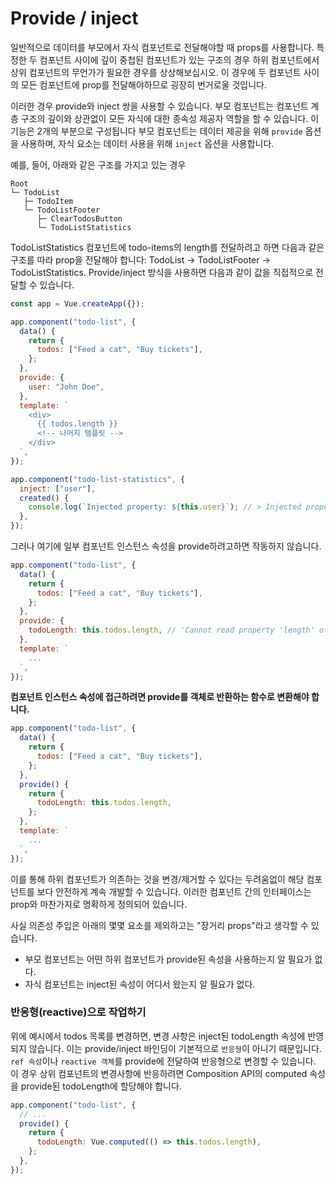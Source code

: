 # Provide / inject

일반적으로 데이터를 부모에서 자식 컴포넌트로 전달해야할 때 props를 사용합니다. 특정한 두 컴포넌트 사이에 깊이 중첩된 컴포넌트가 있는 구조의 경우 하위 컴포넌트에서 상위 컴포넌트의 무언가가 필요한 경우를 상상해보십시오. 이 경우에 두 컴포넌트 사이의 모든 컴포넌트에 prop를 전달해야하므로 굉장히 번거로울 것입니다.

이러한 경우 provide와 inject 쌍을 사용할 수 있습니다. 부모 컴포넌트는 컴포넌트 계층 구조의 깊이와 상관없이 모든 자식에 대한 종속성 제공자 역할을 할 수 있습니다. 이 기능은 2개의 부분으로 구성됩니다 부모 컴포넌트는 데이터 제공을 위해 `provide` 옵션을 사용하며, 자식 요소는 데이터 사용을 위해 `inject` 옵션을 사용합니다.

예를, 들어, 아래와 같은 구조를 가지고 있는 경우

```
Root
└─ TodoList
   ├─ TodoItem
   └─ TodoListFooter
      ├─ ClearTodosButton
      └─ TodoListStatistics
```

TodoListStatistics 컴포넌트에 todo-items의 length를 전달하려고 하면 다음과 같은 구조를 따라 prop을 전달해야 합니다: TodoList -> TodoListFooter -> TodoListStatistics. Provide/inject 방식을 사용하면 다음과 같이 값을 직접적으로 전달할 수 있습니다.

```js
const app = Vue.createApp({});

app.component("todo-list", {
  data() {
    return {
      todos: ["Feed a cat", "Buy tickets"],
    };
  },
  provide: {
    user: "John Doe",
  },
  template: `
    <div>
      {{ todos.length }}
      <!-- 나머지 템플릿 -->
    </div>
  `,
});

app.component("todo-list-statistics", {
  inject: ["user"],
  created() {
    console.log(`Injected property: ${this.user}`); // > Injected property: John Doe
  },
});
```

그러나 여기에 일부 컴포넌트 인스턴스 속성을 provide하려고하면 작동하지 않습니다.

```js
app.component("todo-list", {
  data() {
    return {
      todos: ["Feed a cat", "Buy tickets"],
    };
  },
  provide: {
    todoLength: this.todos.length, // 'Cannot read property 'length' of undefined`라는 오류가 발생합니다.
  },
  template: `
    ...
  `,
});
```

**컴포넌트 인스턴스 속성에 접근하려면 provide를 객체로 반환하는 함수로 변환해야 합니다.**

```js
app.component("todo-list", {
  data() {
    return {
      todos: ["Feed a cat", "Buy tickets"],
    };
  },
  provide() {
    return {
      todoLength: this.todos.length,
    };
  },
  template: `
    ...
  `,
});
```

이를 통해 하위 컴포넌트가 의존하는 것을 변경/제거할 수 있다는 두려움없이 해당 컴포넌트를 보다 안전하게 계속 개발할 수 있습니다. 이러한 컴포넌트 간의 인터페이스는 prop와 마찬가지로 명확하게 정의되어 있습니다.

사실 의존성 주입은 아래의 몇몇 요소를 제외하고는 "장거리 props"라고 생각할 수 있습니다.

- 부모 컴포넌트는 어떤 하위 컴포넌트가 provide된 속성을 사용하는지 알 필요가 없다.
- 자식 컴포넌트는 inject된 속성이 어디서 왔는지 알 필요가 없다.

### 반응형(reactive)으로 작업하기

위에 예시에서 todos 목록를 변경하면, 변경 사항은 inject된 todoLength 속성에 반영되지 않습니다. 이는 provide/inject 바인딩이 기본적으로 `반응형`이 아니기 때문입니다. `ref 속성`이나 `reactive 객체`를 provide에 전달하여 반응형으로 변경할 수 있습니다. 이 경우 상위 컴포넌트의 변경사항에 반응하려면 Composition API의 computed 속성을 provide된 todoLength에 할당해야 합니다.

```js
app.component("todo-list", {
  // ...
  provide() {
    return {
      todoLength: Vue.computed(() => this.todos.length),
    };
  },
});
```
